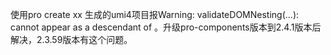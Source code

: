使用pro create xx 生成的umi4项目报Warning: validateDOMNesting(...): <a> cannot appear as a descendant of <a>。升级pro-components版本到2.4.1版本后解决，2.3.59版本有这个问题。
